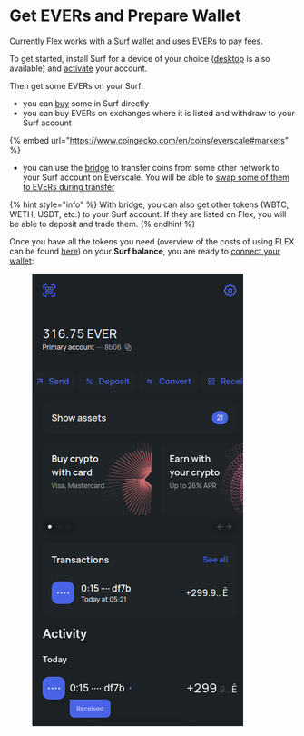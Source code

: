 # Get EVERs and Prepare Wallet

Currently Flex works with a [Surf](https://ever.surf/) wallet and uses EVERs to pay fees.&#x20;

To get started, install Surf for a device of your choice ([desktop](https://help.ever.surf/en/support/solutions/articles/77000520542-how-to-install-ever-surf-for-desktop) is also available) and [activate](https://help.ever.surf/en/support/solutions/articles/77000508953-how-to-activate-your-profile-in-surf-) your account.

Then get some EVERs on your Surf:

* you can [buy](https://help.ever.surf/en/support/solutions/articles/77000513727-how-do-i-top-up-my-surf-wallet-balance-using-a-bank-payment-card-) some in Surf directly
* you can buy EVERs on exchanges where it is listed and withdraw to your Surf account

{% embed url="https://www.coingecko.com/en/coins/everscale#markets" %}

* you can use the [bridge](https://octusbridge.io/) to transfer coins from some other network to your Surf account on Everscale. You will be able to [swap some of them to EVERs during transfer](https://docs.octusbridge.io/use/bridge/cross-chain-transfer/how-to/transferring-from-another-network-to-everscale#select-token-and-amount)

{% hint style="info" %}
With bridge, you can also get other tokens (WBTC, WETH, USDT, etc.) to your Surf account. If they are listed on Flex, you will be able to deposit and trade them.
{% endhint %}

Once you have all the tokens you need (overview of the costs of using FLEX can be found [here](../specifications/flex-fees.md)) on your **Surf balance**, you are ready to [connect your wallet](connect-your-wallet.md):

<figure><img src="../.gitbook/assets/0002.png" alt=""><figcaption></figcaption></figure>
